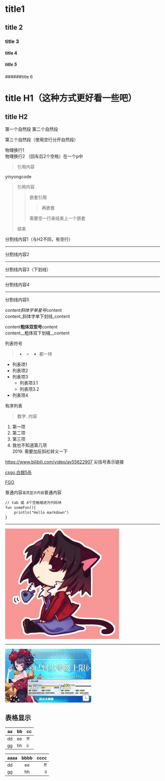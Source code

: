 # title1
## title 2
### title 3
#### title 4
##### title 5
######title 6


title H1（这种方式更好看一些吧）
===

title H2
---


第一个自然段
第二个自然段

第三个自然段（使用空行分开自然段）

物理换行1  
物理换行2 （回车后2个空格）在一个p中

> 引用内容

yinyongcode


> 引用内容
> > 嵌套引用
> > > 再嵌套  
> > 
> > 需要空一行来结束上一个嵌套
> 
> 结束


分割线内容1（与H2不同，有空行）

---

分割线内容2

***

分割线内容3（下划线）

___

分割线内容4

- - -

分割线内容5

content*斜体字单星号*content  
content_斜体字单下划线_content

content**粗体双型号**content  
content__粗体双下划綫__content

列表符号
> * - + 都一样

- 列表项1
- 列表项2
- 列表项3
	- 列表项3.1
	- 列表项3.2
- 列表项4

有序列表
> 数字. 内容

1. 第一项
2. 第二项
3. 第三项
0. 我也不知道第几项  
2019\. 需要加反斜杠转义一下

<https://www.bilibili.com/video/av55622907> 尖括号表示链接

[csgo 白银5杀](https://www.bilibili.com/video/av57169977)


[FGO](https://www.bilibili.com/video/av55294824 "FGO国服FA倍卡阿荣高难2T")


普通内容`高亮显示内容`普通内容

	// tab 或 4个空格缩进为代码块
	fun someFun(){ 
		println("Hello markdown")
	}

---

![两仪式](https://raw.githubusercontent.com/KyleYoung214/hello-world/master/pic/shiki.png "猫式")

---

[![北斋](https://raw.githubusercontent.com/KyleYoung214/hello-world/master/pic/fgoFA.png)](https://www.bilibili.com/video/av55294824 "FGO国服FA倍卡阿荣高难2T")


表格显示
---

aa|bb|cc 
---- | ---- | ----
| dd | ee | ff |
| gg | hh | ii |


| aaaa | bbbb | cccc |
|:---|:----:|---:|
| dd | ee | ff |
| gg | hh | ii |


